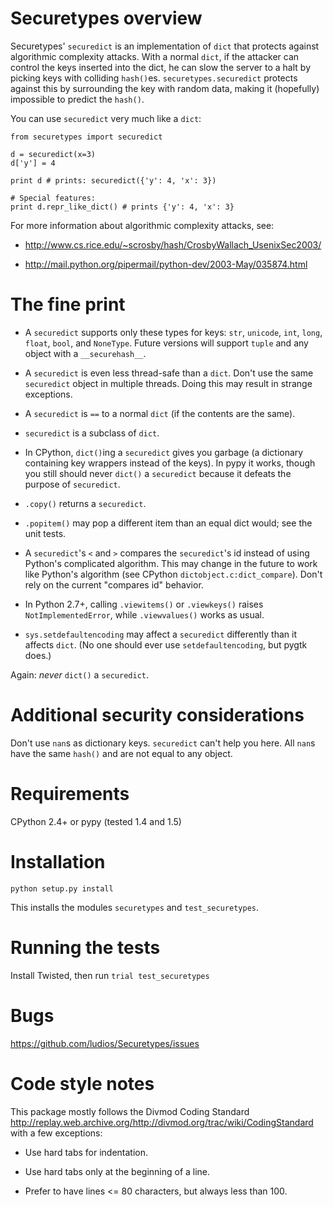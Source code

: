 Securetypes overview
====================

Securetypes' `securedict` is an implementation of `dict` that protects against algorithmic
complexity attacks.  With a normal `dict`, if the attacker can control the keys
inserted into the dict, he can slow the server to a halt by picking keys with
colliding `hash()`es.  `securetypes.securedict` protects against this by
surrounding the key with random data, making it (hopefully) impossible to
predict the `hash()`.

You can use `securedict` very much like a `dict`:

```
from securetypes import securedict

d = securedict(x=3)
d['y'] = 4

print d # prints: securedict({'y': 4, 'x': 3})

# Special features:
print d.repr_like_dict() # prints {'y': 4, 'x': 3}
```

For more information about algorithmic complexity attacks, see:

*	http://www.cs.rice.edu/~scrosby/hash/CrosbyWallach_UsenixSec2003/

*	http://mail.python.org/pipermail/python-dev/2003-May/035874.html



The fine print
==============

*	A `securedict` supports only these types for keys: `str`, `unicode`,
	`int`, `long`, `float`, `bool`, and `NoneType`.  Future versions will
	support `tuple` and any object with a `__securehash__`.

*	A `securedict` is even less thread-safe than a `dict`.  Don't use the same
	`securedict` object in multiple threads.  Doing this may result in strange
	exceptions.

*	A `securedict` is `==` to a normal `dict` (if the contents are the same).

*	`securedict` is a subclass of `dict`.

*	In CPython, `dict()`ing a `securedict` gives you garbage (a dictionary
	containing key wrappers instead of the keys).  In pypy it works, though
	you still should never `dict()` a `securedict` because it defeats the
	purpose of `securedict`.

*	`.copy()` returns a `securedict`.

*	`.popitem()` may pop a different item than an equal dict would; see the
	unit tests.

*	A `securedict`'s `<` and `>` compares the `securedict`'s id instead of using
	Python's complicated algorithm.  This may change in the future to work
	like Python's algorithm (see CPython `dictobject.c:dict_compare`).  Don't
	rely on the current "compares id" behavior.

*	In Python 2.7+, calling `.viewitems()` or `.viewkeys()` raises
	`NotImplementedError`, while `.viewvalues()` works as usual.

*	`sys.setdefaultencoding` may affect a `securedict` differently than it
	affects `dict`.  (No one should ever use `setdefaultencoding`, but pygtk
	does.)

Again: *never* `dict()` a `securedict`.



Additional security considerations
==================================

Don't use `nan`s as dictionary keys.  `securedict` can't help you here.
All `nan`s have the same `hash()` and are not equal to any object.



Requirements
============

CPython 2.4+ or pypy (tested 1.4 and 1.5)



Installation
============

`python setup.py install`

This installs the modules `securetypes` and `test_securetypes`.



Running the tests
=================

Install Twisted, then run `trial test_securetypes`



Bugs
====

https://github.com/ludios/Securetypes/issues



Code style notes
================

This package mostly follows the Divmod Coding Standard
<http://replay.web.archive.org/http://divmod.org/trac/wiki/CodingStandard> with a few exceptions:

*	Use hard tabs for indentation.

*	Use hard tabs only at the beginning of a line.

*	Prefer to have lines <= 80 characters, but always less than 100.
